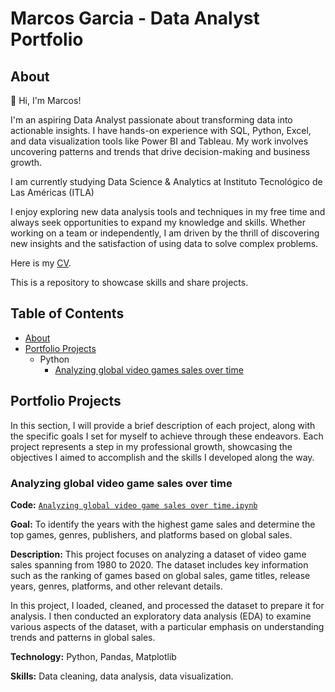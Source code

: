 # Marcos Garcia - Data Analyst Portfolio
## About

👋 Hi, I'm Marcos!

I'm an aspiring Data Analyst passionate about transforming data into actionable insights. I have hands-on experience with SQL, Python, Excel, and data visualization tools like Power BI and Tableau. My work involves uncovering patterns and trends that drive decision-making and business growth.

I am currently studying Data Science & Analytics at Instituto Tecnológico de Las Américas (ITLA)

I enjoy exploring new data analysis tools and techniques in my free time and always seek opportunities to expand my knowledge and skills. Whether working on a team or independently, I am driven by the thrill of discovering new insights and the satisfaction of using data to solve complex problems.

Here is my [CV](https://github.com/Fuegillo/Data-Analysis-Portoflio/blob/main/Marcos_Garcia_CV.pdf).

This is a repository to showcase skills and share projects.

## Table of Contents

- [About](https://github.com/Fuegillo/Data-Analysis-Portfolio/blob/main/README.md#portfolio-projects)
- [Portfolio Projects](https://github.com/Fuegillo/Data-Analysis-Portoflio/blob/main/README.md#portfolio-projects)
  - Python
    - [Analyzing global video games sales over time](https://github.com/Fuegillo/Portofio-Projects-)

## Portfolio Projects

In this section, I will provide a brief description of each project, along with the specific goals I set for myself to achieve through these endeavors. Each project represents a step in my professional growth, showcasing the objectives I aimed to accomplish and the skills I developed along the way.

### Analyzing global video game sales over time
**Code:** [`Analyzing global video game sales over time.ipynb`](https://github.com/Fuegillo/Portofio-Projects-/blob/main/Games%20Analysis.ipynb)

**Goal:** To identify the years with the highest game sales and determine the top games, genres, publishers, and platforms based on global sales.

**Description:** This project focuses on analyzing a dataset of video game sales spanning from 1980 to 2020. The dataset includes key information such as the ranking of games based on global sales, game titles, release years, genres, platforms, and other relevant details.

In this project, I loaded, cleaned, and processed the dataset to prepare it for analysis. I then conducted an exploratory data analysis (EDA) to examine various aspects of the dataset, with a particular emphasis on understanding trends and patterns in global sales.

**Technology:** Python, Pandas, Matplotlib

**Skills:** Data cleaning, data analysis, data visualization.
